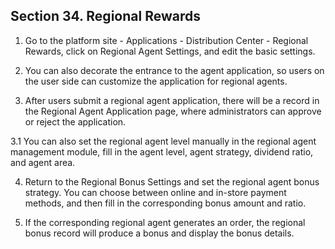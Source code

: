 
## Section 34. Regional Rewards

1. Go to the platform site - Applications - Distribution Center - Regional Rewards, click on Regional Agent Settings, and edit the basic settings.

2. You can also decorate the entrance to the agent application, so users on the user side can customize the application for regional agents.

3. After users submit a regional agent application, there will be a record in the Regional Agent Application page, where administrators can approve or reject the application.

3.1 You can also set the regional agent level manually in the regional agent management module, fill in the agent level, agent strategy, dividend ratio, and agent area.

4. Return to the Regional Bonus Settings and set the regional agent bonus strategy. You can choose between online and in-store payment methods, and then fill in the corresponding bonus amount and ratio.

5. If the corresponding regional agent generates an order, the regional bonus record will produce a bonus and display the bonus details.